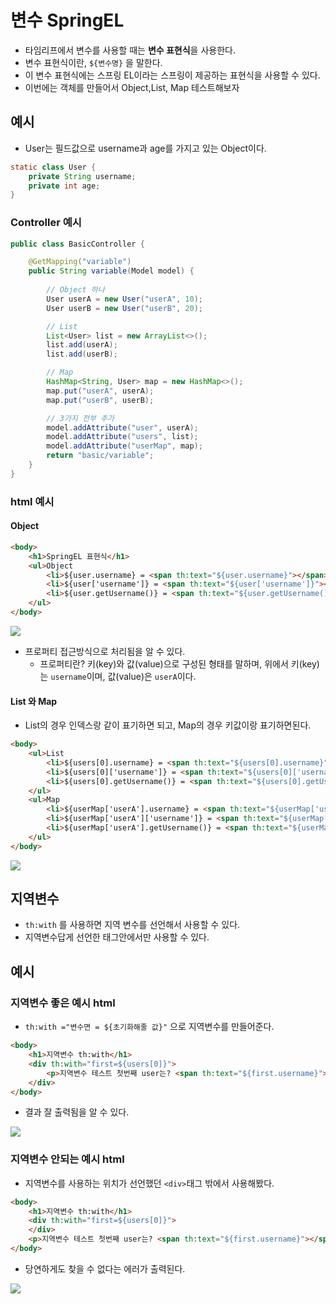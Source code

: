 # 변수 SpringEL
- 타임리프에서 변수를 사용할 때는 **변수 표현식**을 사용한다.
- 변수 표현식이란, `${변수명}` 을 말한다. 
- 이 변수 표현식에는 스프링 EL이라는 스프링이 제공하는 표현식을 사용할 수 있다.
- 이번에는 객체를 만들어서 Object,List, Map 테스트해보자


## 예시
- User는 필드값으로 username과 age를 가지고 있는 Object이다. 
```java
static class User {
    private String username;
    private int age;
}
```

### Controller 예시
```java
public class BasicController {

    @GetMapping("variable")
    public String variable(Model model) {
        
        // Object 하나
        User userA = new User("userA", 10);
        User userB = new User("userB", 20);

        // List
        List<User> list = new ArrayList<>();
        list.add(userA);
        list.add(userB);

        // Map
        HashMap<String, User> map = new HashMap<>();
        map.put("userA", userA);
        map.put("userB", userB);

        // 3가지 전부 추가
        model.addAttribute("user", userA);
        model.addAttribute("users", list);
        model.addAttribute("userMap", map);
        return "basic/variable";
    }
}
```
### html 예시

#### Object
```html
<body>
    <h1>SpringEL 표현식</h1>
    <ul>Object
        <li>${user.username} = <span th:text="${user.username}"></span></li>
        <li>${user['username']} = <span th:text="${user['username']}"></span></li>
        <li>${user.getUsername()} = <span th:text="${user.getUsername()}"></span></li>
    </ul>
</body>
```
<img src="https://user-images.githubusercontent.com/104331549/203477985-9c370e5b-a69f-4cb1-a272-1ec1c1684d04.png">

- 프로퍼티 접근방식으로 처리됨을 알 수 있다.
  - 프로퍼티란? 키(key)와 값(value)으로 구성된 형태를 말하며, 위에서 키(key)는 `username`이며, 값(value)은 `userA`이다.



#### List 와 Map
- List의 경우 인덱스랑 같이 표기하면 되고, Map의 경우 키값이랑 표기하면된다.
```html
<body>
    <ul>List
        <li>${users[0].username} = <span th:text="${users[0].username}"></span></li>
        <li>${users[0]['username']} = <span th:text="${users[0]['username']}"></span></li>
        <li>${users[0].getUsername()} = <span th:text="${users[0].getUsername()}"></span></li>
    </ul>
    <ul>Map
        <li>${userMap['userA'].username} = <span th:text="${userMap['userA'].username}"></span></li>
        <li>${userMap['userA']['username']} = <span th:text="${userMap['userA']['username']}"></span></li>
        <li>${userMap['userA'].getUsername()} = <span th:text="${userMap['userA'].getUsername()}"></span></li>
    </ul>
</body>
```

<img src="https://user-images.githubusercontent.com/104331549/203480540-98d8c6a7-945c-43a2-9335-9733f3f91819.png">

<br>

## 지역변수
- `th:with` 를 사용하면 지역 변수를 선언해서 사용할 수 있다.
- 지역변수답게 선언한 태그안에서만 사용할 수 있다.

## 예시
### 지역변수 좋은 예시 html 
- `th:with ="변수면 = ${초기화해줄 값}"` 으로 지역변수를 만들어준다.
```html
<body>
    <h1>지역변수 th:with</h1>
    <div th:with="first=${users[0]}">
        <p>지역변수 테스트 첫번째 user는? <span th:text="${first.username}"></span></p>
    </div>
</body>
```
 - 결과 잘 출력됨을 알 수 있다.
<img src="https://user-images.githubusercontent.com/104331549/203481349-62bb57e0-df4c-4d98-862e-d4028a06b5d6.png">

### 지역변수 안되는 예시 html
 - 지역변수를 사용하는 위치가 선언했던 `<div>`태그 밖에서 사용해봤다.
```html
<body>
    <h1>지역변수 th:with</h1>
    <div th:with="first=${users[0]}">
    </div>
    <p>지역변수 테스트 첫번째 user는? <span th:text="${first.username}"></span></p>
</body>
```
- 당연하게도 찾을 수 없다는 에러가 출력된다.

<img src="https://user-images.githubusercontent.com/104331549/203481759-58e08484-a082-4b90-b47a-4c284a3e56c5.png">
